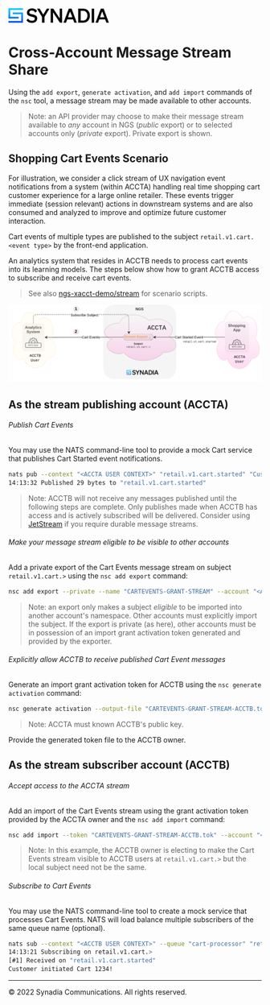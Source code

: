 <img src="static/Synadia_Logo_new_font_only_black.png" alt="Synadia Communications logo" width="200"/>

# Cross-Account Message Stream Share

Using the `add export`, `generate activation`, and `add import` commands of the `nsc` tool, a message stream may be made available to other accounts.

> Note: an API provider may choose to make their message stream available to _any_ account in NGS (_public_ export) or to
> selected accounts only (_private_ export). Private export is shown.

## Shopping Cart Events Scenario

For illustration, we consider a click stream of UX navigation event notifications from a system (within ACCTA) handling real time
shopping cart customer experience for a large online retailer. These events trigger immediate (session relevant) actions
in downstream systems and are also consumed and analyzed to improve and optimize future customer interaction. 

Cart events of multiple types are published to the subject `retail.v1.cart.<event type>` by the front-end application.

An analytics system that resides in ACCTB needs to process cart events into its learning models. The steps
below show how to grant ACCTB access to subscribe and receive cart events.

> See also [ngs-xacct-demo/stream](https://github.com/ConnectEverything/ngs-xacct-demo/tree/main/stream) for
> scenario scripts.

<img src="static/StreamShare.png" width="1024">

## As the stream publishing account (ACCTA)

###### Publish Cart Events
You may use the NATS command-line tool to provide a mock Cart service that publishes Cart Started event notifications.
```bash
nats pub --context "<ACCTA USER CONTEXT>" "retail.v1.cart.started" "Customer initiated Cart 1234!"
14:13:32 Published 29 bytes to "retail.v1.cart.started"
```

> Note: ACCTB will not receive any messages published until the following steps are complete. Only publishes made when
> ACCTB has access and is actively subscribed will be delivered. Consider using [JetStream](https://docs.nats.io/nats-concepts/jetstream) if you require
> durable message streams.

###### Make your message stream eligible to be visible to other accounts
Add a private export of the Cart Events message stream on subject `retail.v1.cart.>` using the `nsc add export` command:

```bash
nsc add export --private --name "CARTEVENTS-GRANT-STREAM" --account "<ACCTA NAME>" --subject "retail.v1.cart.>"
```

> Note: an export only makes a subject _eligible_ to be imported into another account's namespace. Other accounts must
> explicitly import the subject. If the export is private (as here), other accounts must be in possession of an
> import grant activation token generated and provided by the exporter.

###### Explicitly allow ACCTB to receive published Cart Event messages 

Generate an import grant activation token for ACCTB using the `nsc generate activation` command:
```bash
nsc generate activation --output-file "CARTEVENTS-GRANT-STREAM-ACCTB.tok" --account "<ACCTA NAME>" --subject "retail.v1.cart.>" --target-account "<ACCTB PUBLICKEY>"
```
> Note: ACCTA must known ACCTB's public key.

Provide the generated token file to the ACCTB owner.

## As the stream subscriber account (ACCTB)

###### Accept access to the ACCTA stream
Add an import of the Cart Events stream using the grant activation token provided by the ACCTA owner and the `nsc add import` command:

```bash
nsc add import --token "CARTEVENTS-GRANT-STREAM-ACCTB.tok" --account "<ACCTB NAME>" --name "CARTEVENTS-GRANT-STREAM" --local-subject "retail.v1.cart.>"
```

> Note: In this example, the ACCTB owner is electing to make the Cart Events stream visible to ACCTB users at `retail.v1.cart.>` but the local subject need not be the same.

###### Subscribe to Cart Events

You may use the NATS command-line tool to create a mock service that processes Cart Events.  NATS will load balance multiple subscribers of the same queue name (optional).
```bash
nats sub --context "<ACCTB USER CONTEXT>" --queue "cart-processor" "retail.v1.cart.>"
14:13:21 Subscribing on retail.v1.cart.>
[#1] Received on "retail.v1.cart.started"
Customer initiated Cart 1234!
```
<hr>
&copy; 2022 Synadia Communications. All rights reserved.
